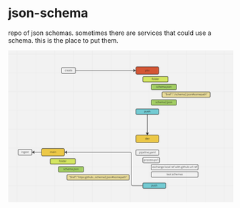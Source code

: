 # json-schema
repo of json schemas.
sometimes there are services that could use a schema. this is the place to put them.


![flow](./flow.png)